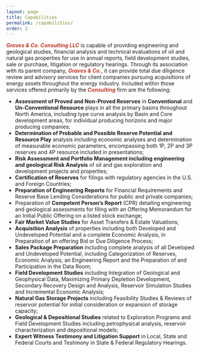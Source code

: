 ```yaml
---
layout: page
title: Capabilities
permalink: /capabilities/
order: 2
---
```

<span style="color:#c0392b">**_Graves & Co. Consulting LLC_**</span> is capable of providing engineering and geological studies, financial analysis and technical evaluations of oil and natural gas properties for use in annual reports, field development studies, sale or purchase, litigation or regulatory hearings.  Through its association with its parent company, <span style="color:#c0392b">**_Graves & Co._**</span>, it can provide total due diligence review and advisory services for client companies pursuing acquisitions of energy assets throughout the energy industry.
Included within those services offered primarily by the <span style="color:#c0392b">**_Consulting_**</span> firm are the following:
* **Assessment of Proved and Non-Proved Reserves** in **Conventional** and **Un-Conventional Resource** plays in all the primary basins throughout North America, including type curve analysis by Basin and Core development areas, for individual producing horizons and major producing companies;
* **Determination of Probable and Possible Reserve Potential and Resource Play** analysis including economic analyses and determination of measurable economic parameters, encompassing both 1P, 2P and 3P reserves and 4P resource included in presentations;
* **Risk Assessment and Portfolio Management including engineering and geological Risk Analysis** of oil and gas exploration and development projects and properties; 
* **Certification of Reserves** for filings with regulatory agencies in the U.S. and Foreign Countries; 
* **Preparation of Engineering Reports** for Financial Requirements and Reserve Base Lending Considerations for public and private companies; 
* Preparation of **Competent Person’s Report** (CPR) detailing engineering and geological assessments for filing with an Offering Memorandum for an Initial Public Offering on a listed stock exchange;
* **Fair Market Value Studies** for Asset Transfers & Estate Valuations; 
* **Acquisition Analysis** of properties including both Developed and Undeveloped Potential and a complete Economic Analysis, in Preparation of an offering Bid or Due Diligence Process; 
* **Sales Package Preparation** including complete analysis of all Developed and Undeveloped Potential, including Categorization of Reserves, Economic Analysis, an Engineering Report and the Preparation of and Participation in the Data Room;
* **Field Development Studies** including Integration of Geological and Geophysical Data, Maximizing Primary Depletion Development, Secondary Recovery Design and Analysis, Reservoir Simulation Studies and Incremental Economic Analysis; 
* **Natural Gas Storage Projects** including Feasibility Studies & Reviews of reservoir potential for initial consideration or expansion of storage capacity;
* **Geological & Depositional Studies** related to Exploration Programs and Field Development Studies including petrophysical analysis, reservoir characterization and depositional models;
* **Expert Witness Testimony and Litigation Support** in Local, State and Federal Courts and Testimony in State & Federal Regulatory Hearings. 
